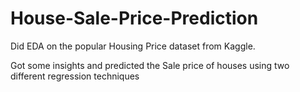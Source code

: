 # House-Sale-Price-Prediction
Did EDA on the popular Housing Price dataset from Kaggle.

Got some insights and predicted the Sale price of houses using two different regression techniques
